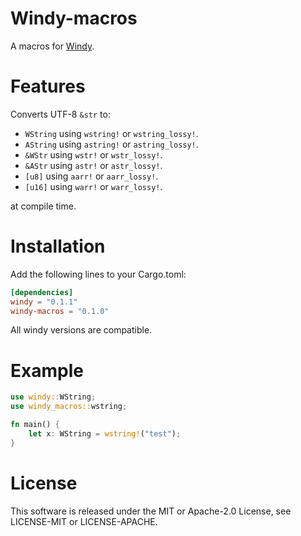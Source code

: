 # Windy-macros

A macros for [Windy](https://github.com/takubokudori/windy).

# Features

Converts UTF-8 `&str` to:

- `WString` using `wstring!` or `wstring_lossy!`.
- `AString` using `astring!` or `astring_lossy!`.
- `&WStr` using `wstr!` or `wstr_lossy!`.
- `&AStr` using `astr!` or `astr_lossy!`.
- `[u8]` using `aarr!` or `aarr_lossy!`.
- `[u16]` using `warr!` or `warr_lossy!`.

at compile time.

# Installation

Add the following lines to your Cargo.toml:

```toml
[dependencies]
windy = "0.1.1"
windy-macros = "0.1.0"
```

All windy versions are compatible.

# Example

```rust
use windy::WString;
use windy_macros::wstring;

fn main() {
    let x: WString = wstring!("test");
}
```

# License

This software is released under the MIT or Apache-2.0 License, see LICENSE-MIT or LICENSE-APACHE.
